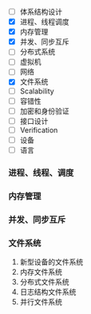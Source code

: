 - [ ] 体系结构设计
- [x] 进程、线程调度
- [x] 内存管理
- [x] 并发、同步互斥
- [ ] 分布式系统
- [ ] 虚拟机
- [ ] 网络
- [x] 文件系统
- [ ] Scalability
- [ ] 容错性
- [ ] 加密和身份验证
- [ ] 接口设计
- [ ] Verification
- [ ] 设备
- [ ] 语言

### 进程、线程、调度



### 内存管理



### 并发、同步互斥



### 文件系统

1. 新型设备的文件系统
2. 内存文件系统
3. 分布式文件系统
4. 日志结构文件系统
5. 并行文件系统






